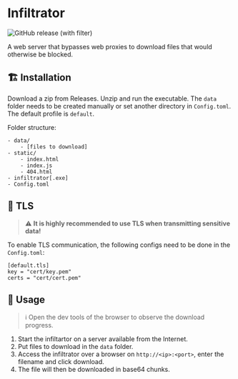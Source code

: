# Infiltrator
![GitHub release (with filter)](https://img.shields.io/github/v/release/fabianbinna/infiltrator)

A web server that bypasses web proxies to download files that would otherwise be blocked.

## :building_construction: Installation

Download a zip from Releases. Unzip and run the executable. The `data` folder needs to be created manually or set another directory in `Config.toml`. The default profile is `default`.

Folder structure:
```
- data/
    - [files to download]
- static/
    - index.html
    - index.js
    - 404.html
- infiltrator[.exe]
- Config.toml
```

## :key: TLS

> :warning: **It is highly recommended to use TLS when transmitting sensitive data!**

To enable TLS communication, the following configs need to be done in the `Config.toml`:
```
[default.tls]
key = "cert/key.pem"
certs = "cert/cert.pem"
```

## :rocket: Usage

> :information_source: Open the dev tools of the browser to observe the download progress.

1. Start the infiltartor on a server available from the Internet.
2. Put files to download in the `data` folder.
3. Access the infiltrator over a browser on `http://<ip>:<port>`, enter the filename and click download.
4. The file will then be downloaded in base64 chunks.



